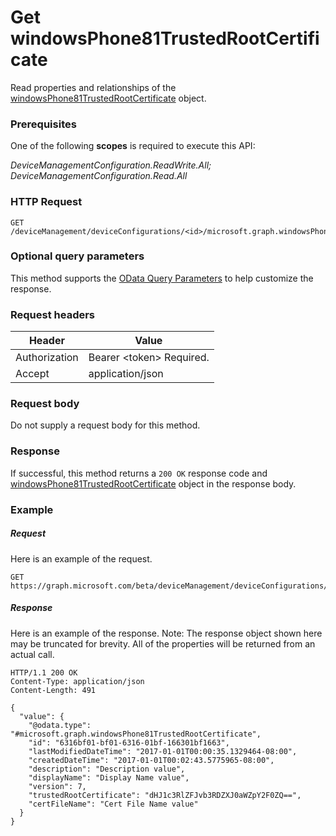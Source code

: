 ﻿# Get windowsPhone81TrustedRootCertificate
Read properties and relationships of the [windowsPhone81TrustedRootCertificate](../resources/intune_deviceconfig_windowsphone81trustedrootcertificate.md) object.
### Prerequisites
One of the following **scopes** is required to execute this API:

*DeviceManagementConfiguration.ReadWrite.All; DeviceManagementConfiguration.Read.All*
### HTTP Request
<!-- {
  "blockType": "ignored"
}
-->
```http
GET /deviceManagement/deviceConfigurations/<id>/microsoft.graph.windowsPhone81VpnConfiguration/identityCertificate//microsoft.graph.windowsPhone81SCEPCertificateProfile/rootCertificate/
```

### Optional query parameters
This method supports the [OData Query Parameters](http://graph.microsoft.io/docs/overview/query_parameters) to help customize the response.
### Request headers
|Header|Value|
|---|---|
|Authorization|Bearer &lt;token&gt; Required.|
|Accept|application/json|

### Request body
Do not supply a request body for this method.

### Response
If successful, this method returns a `200 OK` response code and [windowsPhone81TrustedRootCertificate](../resources/intune_deviceconfig_windowsphone81trustedrootcertificate.md) object in the response body.

### Example
##### Request
Here is an example of the request.
```http
GET https://graph.microsoft.com/beta/deviceManagement/deviceConfigurations/<id>/microsoft.graph.windowsPhone81VpnConfiguration/identityCertificate//microsoft.graph.windowsPhone81SCEPCertificateProfile/rootCertificate/
```

##### Response
Here is an example of the response. Note: The response object shown here may be truncated for brevity. All of the properties will be returned from an actual call.
```http
HTTP/1.1 200 OK
Content-Type: application/json
Content-Length: 491

{
  "value": {
    "@odata.type": "#microsoft.graph.windowsPhone81TrustedRootCertificate",
    "id": "6316bf01-bf01-6316-01bf-166301bf1663",
    "lastModifiedDateTime": "2017-01-01T00:00:35.1329464-08:00",
    "createdDateTime": "2017-01-01T00:02:43.5775965-08:00",
    "description": "Description value",
    "displayName": "Display Name value",
    "version": 7,
    "trustedRootCertificate": "dHJ1c3RlZFJvb3RDZXJ0aWZpY2F0ZQ==",
    "certFileName": "Cert File Name value"
  }
}
```



